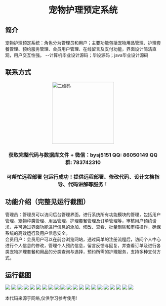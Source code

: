 <p><h1 align="center">宠物护理预定系统</h1></p>

## 简介
宠物护理预定系统：角色分为管理员和用户；主要功能包括宠物用品管理、护理套餐管理、预约服务管理、会员用户管理、在线留言及支付功能，界面设计简洁直观，用户交互性强。    --计算机毕业设计源码；毕设源码；java毕业设计源码


## 联系方式
<img src="https://bs-1329754181.cos.ap-shanghai.myqcloud.com/wx.jpg" alt="二维码" style="display: block; margin: 0 auto;" width="200px">
<p><h3 align="center">获取完整代码与数据库文件 + 微信：bysj5151 QQ: 86050149 QQ群: 783742310</h3></p>
<p><h3 align="center">可帮忙远程部署 包运行成功！提供远程部署、修改代码、设计文档指导、代码讲解等服务！</h3></p>

## 功能介绍（完整见运行截图）
管理员：管理员可以访问后台管理界面，进行系统所有功能模块的管理，包括用户管理、宠物种类管理、用品管理、护理套餐管理及订单管理等，审核用户预约请求，并可通过界面功能进行信息的添加、修改、查看、批量删除和审核操作，确保系统的高效运行及用户信息安全。  
会员用户：会员用户可以在前台浏览网站，通过简单的注册流程后，访问个人中心进行个人信息的修改，管理个人预约信息，留言反馈与回复，并查看订单及进行各类宠物护理套餐和用品的分类查询与选择，预约所需的护理服务，支持多种支付方式。


## 运行截图
![](https://bs-1329754181.cos.ap-shanghai.myqcloud.com/ssm/PetCareReservationSystem/img/001.jpg)
![](https://bs-1329754181.cos.ap-shanghai.myqcloud.com/ssm/PetCareReservationSystem/img/002.jpg)
![](https://bs-1329754181.cos.ap-shanghai.myqcloud.com/ssm/PetCareReservationSystem/img/003.jpg)
![](https://bs-1329754181.cos.ap-shanghai.myqcloud.com/ssm/PetCareReservationSystem/img/004.jpg)
![](https://bs-1329754181.cos.ap-shanghai.myqcloud.com/ssm/PetCareReservationSystem/img/005.jpg)
![](https://bs-1329754181.cos.ap-shanghai.myqcloud.com/ssm/PetCareReservationSystem/img/006.jpg)
![](https://bs-1329754181.cos.ap-shanghai.myqcloud.com/ssm/PetCareReservationSystem/img/007.jpg)
![](https://bs-1329754181.cos.ap-shanghai.myqcloud.com/ssm/PetCareReservationSystem/img/008.jpg)
![](https://bs-1329754181.cos.ap-shanghai.myqcloud.com/ssm/PetCareReservationSystem/img/009.jpg)
![](https://bs-1329754181.cos.ap-shanghai.myqcloud.com/ssm/PetCareReservationSystem/img/010.jpg)
![](https://bs-1329754181.cos.ap-shanghai.myqcloud.com/ssm/PetCareReservationSystem/img/011.jpg)
![](https://bs-1329754181.cos.ap-shanghai.myqcloud.com/ssm/PetCareReservationSystem/img/012.jpg)
![](https://bs-1329754181.cos.ap-shanghai.myqcloud.com/ssm/PetCareReservationSystem/img/013.jpg)
![](https://bs-1329754181.cos.ap-shanghai.myqcloud.com/ssm/PetCareReservationSystem/img/014.jpg)
![](https://bs-1329754181.cos.ap-shanghai.myqcloud.com/ssm/PetCareReservationSystem/img/015.jpg)
![](https://bs-1329754181.cos.ap-shanghai.myqcloud.com/ssm/PetCareReservationSystem/img/016.jpg)
![](https://bs-1329754181.cos.ap-shanghai.myqcloud.com/ssm/PetCareReservationSystem/img/017.jpg)
![](https://bs-1329754181.cos.ap-shanghai.myqcloud.com/ssm/PetCareReservationSystem/img/018.jpg)
![](https://bs-1329754181.cos.ap-shanghai.myqcloud.com/ssm/PetCareReservationSystem/img/019.jpg)
![](https://bs-1329754181.cos.ap-shanghai.myqcloud.com/ssm/PetCareReservationSystem/img/020.jpg)
![](https://bs-1329754181.cos.ap-shanghai.myqcloud.com/ssm/PetCareReservationSystem/img/021.jpg)

<p>本代码来源于网络,仅供学习参考使用!</p>

